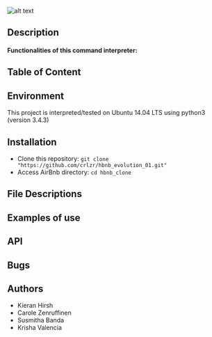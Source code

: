 ![alt text](H.png)

## Description

#### Functionalities of this command interpreter:

## Table of Content

## Environment
This project is interpreted/tested on Ubuntu 14.04 LTS using python3 (version 3.4.3)

## Installation
* Clone this repository: `git clone "https://github.com/crlzr/hbnb_evolution_01.git"`
* Access AirBnb directory: `cd hbnb_clone`

## File Descriptions


## Examples of use


## API



## Bugs



## Authors
* Kieran Hirsh
* Carole Zenruffinen
* Susmitha Banda
* Krisha Valencia
